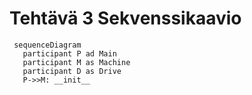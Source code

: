 # Tehtävä 3 Sekvenssikaavio

```mermaid
 sequenceDiagram
   participant P ad Main
   participant M as Machine
   participant D as Drive
   P->>M: __init__
   
```

